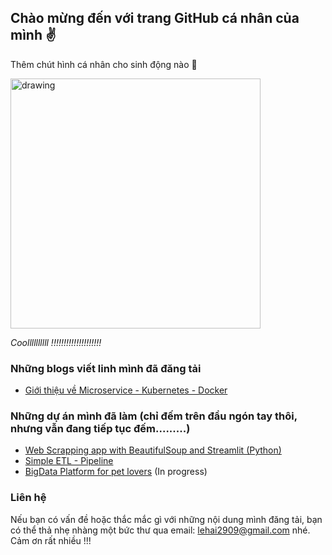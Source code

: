 ## Chào mừng đến với trang GitHub cá nhân của mình :v:

Thêm chút hình cá nhân cho sinh động nào :see_no_evil: 

<img src="./images/IMG_1403.JPG" alt="drawing" width="400"/>

*Coollllllllll !!!!!!!!!!!!!!!!!!!!*



### Những blogs viết linh mình đã đăng tải

- [Giới thiệu về Microservice - Kubernetes - Docker](https://lehai2909.github.io/blogs/microservice-kubernetes-docker.html)

### Những dự án mình đã làm (chỉ đếm trên đầu ngón tay thôi, nhưng vẫn đang tiếp tục đếm.........)

- [Web Scrapping app with BeautifulSoup and Streamlit (Python)](https://github.com/lehai2909/learn-web-scraping)
- [Simple ETL - Pipeline](https://github.com/lehai2909/ETL-Pipeline)
- [BigData Platform for pet lovers](https://github.com/lehai2909/Bigdata_platform) (In progress)





### Liên hệ

Nếu bạn có vấn đề hoặc thắc mắc gì với những nội dung mình đăng tải, bạn có thể thả nhẹ nhàng một bức thư qua email: lehai2909@gmail.com nhé. Cảm ơn rất nhiều !!!
